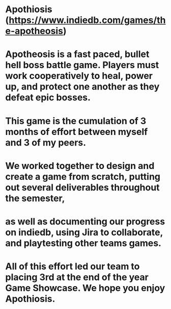 # Apothiosis (https://www.indiedb.com/games/the-apotheosis)
# Apotheosis is a fast paced, bullet hell boss battle game. Players must work cooperatively to heal, power up, and protect one another as they defeat epic bosses.
# This game is the cumulation of 3 months of effort between myself and 3 of my peers.
# We worked together to design and create a game from scratch, putting out several deliverables throughout the semester,
# as well as documenting our progress on indiedb, using Jira to collaborate, and playtesting other teams games.
# All of this effort led our team to placing 3rd at the end of the year Game Showcase.  We hope you enjoy Apothiosis.
